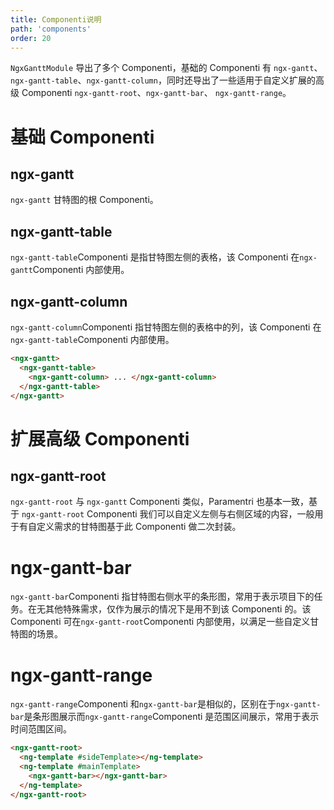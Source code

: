 ```yaml
---
title: Componenti说明
path: 'components'
order: 20
---
```


`NgxGanttModule` 导出了多个 Componenti，基础的 Componenti 有 `ngx-gantt`、`ngx-gantt-table`、`ngx-gantt-column`，同时还导出了一些适用于自定义扩展的高级 Componenti `ngx-gantt-root`、`ngx-gantt-bar`、 `ngx-gantt-range`。

# 基础 Componenti

## ngx-gantt

`ngx-gantt` 甘特图的根 Componenti。

## ngx-gantt-table

`ngx-gantt-table`Componenti 是指甘特图左侧的表格，该 Componenti 在`ngx-gantt`Componenti 内部使用。

## ngx-gantt-column

`ngx-gantt-column`Componenti 指甘特图左侧的表格中的列，该 Componenti 在`ngx-gantt-table`Componenti 内部使用。

```html
<ngx-gantt>
  <ngx-gantt-table>
    <ngx-gantt-column> ... </ngx-gantt-column>
  </ngx-gantt-table>
</ngx-gantt>
```

# 扩展高级 Componenti

## ngx-gantt-root

`ngx-gantt-root` 与 `ngx-gantt` Componenti 类似，Paramentri 也基本一致，基于 `ngx-gantt-root` Componenti 我们可以自定义左侧与右侧区域的内容，一般用于有自定义需求的甘特图基于此 Componenti 做二次封装。

# ngx-gantt-bar

`ngx-gantt-bar`Componenti 指甘特图右侧水平的条形图，常用于表示项目下的任务。在无其他特殊需求，仅作为展示的情况下是用不到该 Componenti 的。该 Componenti 可在`ngx-gantt-root`Componenti 内部使用，以满足一些自定义甘特图的场景。

# ngx-gantt-range

`ngx-gantt-range`Componenti 和`ngx-gantt-bar`是相似的，区别在于`ngx-gantt-bar`是条形图展示而`ngx-gantt-range`Componenti 是范围区间展示，常用于表示时间范围区间。

```html
<ngx-gantt-root>
  <ng-template #sideTemplate></ng-template>
  <ng-template #mainTemplate>
    <ngx-gantt-bar></ngx-gantt-bar>
  </ng-template>
</ngx-gantt-root>
```
